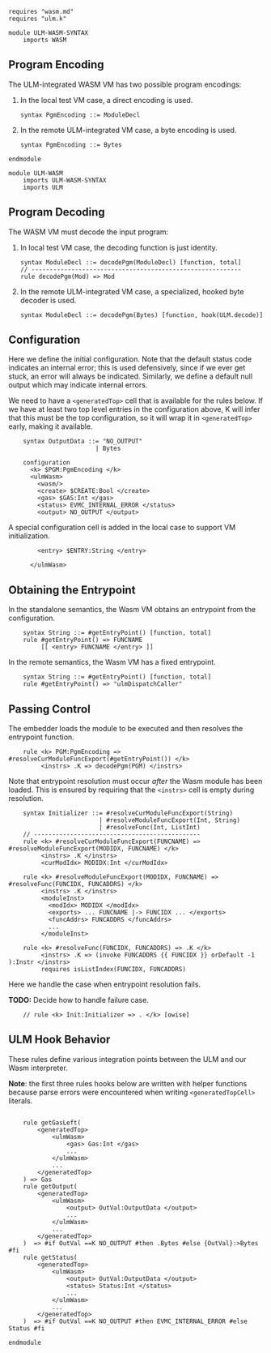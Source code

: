 ```k
requires "wasm.md"
requires "ulm.k"
```

```k
module ULM-WASM-SYNTAX
    imports WASM
```

Program Encoding
----------------

The ULM-integrated WASM VM has two possible program encodings:

1.  In the local test VM case, a direct encoding is used.

    ```local
    syntax PgmEncoding ::= ModuleDecl
    ```

2.  In the remote ULM-integrated VM case, a byte encoding is used.

    ```remote
    syntax PgmEncoding ::= Bytes
    ```

```k
endmodule
```

```k
module ULM-WASM
    imports ULM-WASM-SYNTAX
    imports ULM
```

Program Decoding
----------------

The WASM VM must decode the input program:

1.  In local test VM case, the decoding function is just identity.

    ```local
    syntax ModuleDecl ::= decodePgm(ModuleDecl) [function, total]
    // ----------------------------------------------------------
    rule decodePgm(Mod) => Mod
    ```

2.  In the remote ULM-integrated VM case, a specialized, hooked byte decoder is used.

    ```remote
    syntax ModuleDecl ::= decodePgm(Bytes) [function, hook(ULM.decode)]
    ```

Configuration
-------------

Here we define the initial configuration.
Note that the default status code indicates an internal error; this is used defensively, since if we ever get stuck, an error will always be indicated.
Similarly, we define a default null output which may indicate internal errors.

We need to have a `<generatedTop>` cell that is available for the rules below.
If we have at least two top level entries in the configuration above, K will
infer that this must be the top configuration, so it will wrap it in
`<generatedTop>` early, making it available.

```k
    syntax OutputData ::= "NO_OUTPUT"
                        | Bytes

    configuration
      <k> $PGM:PgmEncoding </k>
      <ulmWasm>
        <wasm/>
        <create> $CREATE:Bool </create>
        <gas> $GAS:Int </gas>
        <status> EVMC_INTERNAL_ERROR </status>
        <output> NO_OUTPUT </output>
```

A special configuration cell is added in the local case to support VM initialization.

```local
        <entry> $ENTRY:String </entry>
```


```k
      </ulmWasm>
```

Obtaining the Entrypoint
------------------------

In the standalone semantics, the Wasm VM obtains an entrypoint from the configuration.

```local
    syntax String ::= #getEntryPoint() [function, total]
    rule #getEntryPoint() => FUNCNAME
         [[ <entry> FUNCNAME </entry> ]]
```

In the remote semantics, the Wasm VM has a fixed entrypoint.

```remote
    syntax String ::= #getEntryPoint() [function, total]
    rule #getEntryPoint() => "ulmDispatchCaller"
```

Passing Control
---------------

The embedder loads the module to be executed and then resolves the entrypoint function.

```k
    rule <k> PGM:PgmEncoding => #resolveCurModuleFuncExport(#getEntryPoint()) </k>
         <instrs> .K => decodePgm(PGM) </instrs>
```

Note that entrypoint resolution must occur _after_ the Wasm module has been loaded.
This is ensured by requiring that the `<instrs>` cell is empty during resolution.

```local
    syntax Initializer ::= #resolveCurModuleFuncExport(String)
                         | #resolveModuleFuncExport(Int, String)
                         | #resolveFunc(Int, ListInt)
    // ----------------------------------------------
    rule <k> #resolveCurModuleFuncExport(FUNCNAME) => #resolveModuleFuncExport(MODIDX, FUNCNAME) </k>
         <instrs> .K </instrs>
         <curModIdx> MODIDX:Int </curModIdx>

    rule <k> #resolveModuleFuncExport(MODIDX, FUNCNAME) => #resolveFunc(FUNCIDX, FUNCADDRS) </k>
         <instrs> .K </instrs>
         <moduleInst>
           <modIdx> MODIDX </modIdx>
           <exports> ... FUNCNAME |-> FUNCIDX ... </exports>
           <funcAddrs> FUNCADDRS </funcAddrs>
           ...
         </moduleInst>

    rule <k> #resolveFunc(FUNCIDX, FUNCADDRS) => .K </k>
         <instrs> .K => (invoke FUNCADDRS {{ FUNCIDX }} orDefault -1 ):Instr </instrs>
         requires isListIndex(FUNCIDX, FUNCADDRS)
```

Here we handle the case when entrypoint resolution fails.

**TODO:** Decide how to handle failure case.

```k
    // rule <k> Init:Initializer => . </k> [owise]
```

ULM Hook Behavior
-----------------

These rules define various integration points between the ULM and our Wasm interpreter.

**Note**: the first three rules hooks below are written with helper functions
          because parse errors were encountered when writing `<generatedTopCell>` literals.

```k

    rule getGasLeft(
        <generatedTop>
            <ulmWasm>
                <gas> Gas:Int </gas>
                ...
            </ulmWasm>
            ...
        </generatedTop>
    ) => Gas
    rule getOutput(
        <generatedTop>
            <ulmWasm>
                <output> OutVal:OutputData </output>
                ...
            </ulmWasm>
            ...
        </generatedTop>
    )  => #if OutVal ==K NO_OUTPUT #then .Bytes #else {OutVal}:>Bytes #fi
    rule getStatus(
        <generatedTop>
            <ulmWasm>
                <output> OutVal:OutputData </output>
                <status> Status:Int </status>
                ...
            </ulmWasm>
            ...
        </generatedTop>
    )  => #if OutVal ==K NO_OUTPUT #then EVMC_INTERNAL_ERROR #else Status #fi
```

```k
endmodule
```
